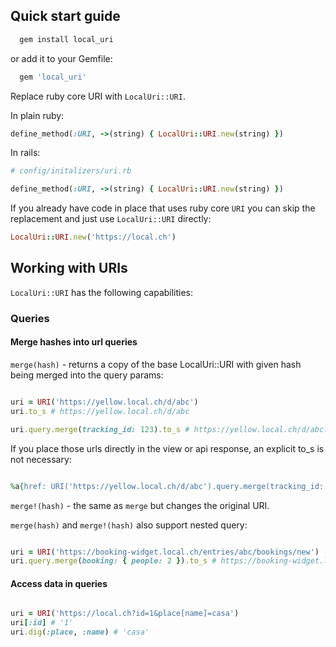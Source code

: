 ## Quick start guide

```ruby
  gem install local_uri
```

or add it to your Gemfile:

```ruby
  gem 'local_uri'
```

Replace ruby core URI with `LocalUri::URI`.

In plain ruby:
```ruby
define_method(:URI, ->(string) { LocalUri::URI.new(string) })
```

In rails:
```ruby
# config/initalizers/uri.rb

define_method(:URI, ->(string) { LocalUri::URI.new(string) })
```

If you already have code in place that uses ruby core `URI` you can skip the replacement and just use `LocalUri::URI` directly:

```ruby
LocalUri::URI.new('https://local.ch')
```

## Working with URIs

`LocalUri::URI` has the following capabilities:

### Queries

#### Merge hashes into url queries

`merge(hash)` - returns a copy of the base LocalUri::URI with given hash being merged into the query params:

```ruby

uri = URI('https://yellow.local.ch/d/abc')
uri.to_s # https://yellow.local.ch/d/abc

uri.query.merge(tracking_id: 123).to_s # https://yellow.local.ch/d/abc?tracking_id=123
```

If you place those urls directly in the view or api response, an explicit to_s is not necessary:

```ruby

%a{href: URI('https://yellow.local.ch/d/abc').query.merge(tracking_id: 123)} # <a href="https://yellow.local.ch/d/abc?tracking_id=123"/>

```

`merge!(hash)` - the same as `merge` but changes the original URI.

`merge(hash)` and `merge!(hash)` also support nested query:

```ruby

uri = URI('https://booking-widget.local.ch/entries/abc/bookings/new')
uri.query.merge(booking: { people: 2 }).to_s # https://booking-widget.local.ch/entries/abc/bookings/new?booking[people]=2
```

#### Access data in queries

```ruby

uri = URI('https://local.ch?id=1&place[name]=casa')
uri[:id] # '1'
uri.dig(:place, :name) # 'casa'
```
